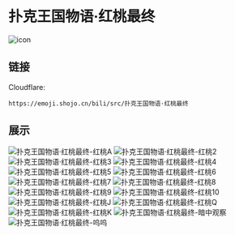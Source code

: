 # 扑克王国物语·红桃最终
![icon](https://emoji.shojo.cn/bili/src/扑克王国物语·红桃最终/icon.png)
## 链接
Cloudflare:
```
https://emoji.shojo.cn/bili/src/扑克王国物语·红桃最终
```
## 展示
![扑克王国物语·红桃最终-红桃A](https://emoji.shojo.cn/bili/src/扑克王国物语·红桃最终/扑克王国物语·红桃最终-红桃A.png)
![扑克王国物语·红桃最终-红桃2](https://emoji.shojo.cn/bili/src/扑克王国物语·红桃最终/扑克王国物语·红桃最终-红桃2.png)
![扑克王国物语·红桃最终-红桃3](https://emoji.shojo.cn/bili/src/扑克王国物语·红桃最终/扑克王国物语·红桃最终-红桃3.png)
![扑克王国物语·红桃最终-红桃4](https://emoji.shojo.cn/bili/src/扑克王国物语·红桃最终/扑克王国物语·红桃最终-红桃4.png)
![扑克王国物语·红桃最终-红桃5](https://emoji.shojo.cn/bili/src/扑克王国物语·红桃最终/扑克王国物语·红桃最终-红桃5.png)
![扑克王国物语·红桃最终-红桃6](https://emoji.shojo.cn/bili/src/扑克王国物语·红桃最终/扑克王国物语·红桃最终-红桃6.png)
![扑克王国物语·红桃最终-红桃7](https://emoji.shojo.cn/bili/src/扑克王国物语·红桃最终/扑克王国物语·红桃最终-红桃7.png)
![扑克王国物语·红桃最终-红桃8](https://emoji.shojo.cn/bili/src/扑克王国物语·红桃最终/扑克王国物语·红桃最终-红桃8.png)
![扑克王国物语·红桃最终-红桃9](https://emoji.shojo.cn/bili/src/扑克王国物语·红桃最终/扑克王国物语·红桃最终-红桃9.png)
![扑克王国物语·红桃最终-红桃10](https://emoji.shojo.cn/bili/src/扑克王国物语·红桃最终/扑克王国物语·红桃最终-红桃10.png)
![扑克王国物语·红桃最终-红桃J](https://emoji.shojo.cn/bili/src/扑克王国物语·红桃最终/扑克王国物语·红桃最终-红桃J.png)
![扑克王国物语·红桃最终-红桃Q](https://emoji.shojo.cn/bili/src/扑克王国物语·红桃最终/扑克王国物语·红桃最终-红桃Q.png)
![扑克王国物语·红桃最终-红桃K](https://emoji.shojo.cn/bili/src/扑克王国物语·红桃最终/扑克王国物语·红桃最终-红桃K.png)
![扑克王国物语·红桃最终-暗中观察](https://emoji.shojo.cn/bili/src/扑克王国物语·红桃最终/扑克王国物语·红桃最终-暗中观察.png)
![扑克王国物语·红桃最终-呜呜](https://emoji.shojo.cn/bili/src/扑克王国物语·红桃最终/扑克王国物语·红桃最终-呜呜.png)
